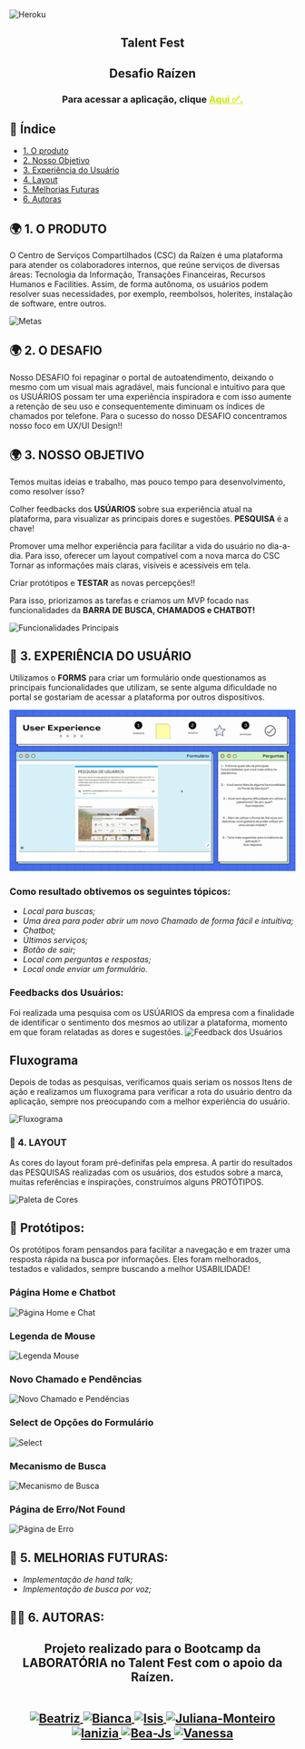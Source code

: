 <img align="center" alt="Heroku" height="200" width="900" src="https://ik.imagekit.io/bga7odqg1yl/HACKATON/LogoOficial_o5s54CYHY.jpeg?updatedAt=1636643503696">


<h2 align="center">Talent Fest</h2>
<h2 align="center">Desafio Raízen</h2>
<h3 align="center">Para acessar a aplicação, clique <a href="https://tf-raizen-sap-006-1uoeg40xr-vanessa-cl.vercel.app/" target="_blank" style="color:#CBEA00" title="Clique aqui!">Aqui ✅.</a></h3>


## 📑 Índice
- [1. O produto](#1-produto)
- [2. Nosso Objetivo](#2-objetivo)
- [3. Experiência do Usuário](#3-Experiência)
- [4. Layout](#4-layout)
- [5. Melhorias Futuras](#8-melhorias)
- [6. Autoras](#9-autoras)

## 🌍 1. O PRODUTO
O  Centro de Serviços Compartilhados (CSC) da Raízen é uma plataforma para atender os colaboradores internos, que reúne serviços de diversas áreas: Tecnologia da Informação, Transações Financeiras, Recursos Humanos e Facilities. Assim, de forma autônoma, os usuários podem resolver suas necessidades, por exemplo, reembolsos, holerites, instalação de software, entre outros.

![Metas](https://ik.imagekit.io/bga7odqg1yl/HACKATON/Metas_QsnzFul-d.jpeg?updatedAt=1636589367112)

## 🌍 2. O DESAFIO
Nosso DESAFIO foi repaginar o portal de autoatendimento, deixando o mesmo com um visual mais agradável, mais funcional e intuitivo para que os USUÁRIOS possam ter uma experiência inspiradora e com isso aumente a retenção de seu uso e consequentemente diminuam os índices de chamados por telefone. Para o sucesso do nosso DESAFIO concentramos nosso foco em UX/UI Design!!



## 🌍 3. NOSSO OBJETIVO
Temos muitas ideias e trabalho, mas pouco tempo para desenvolvimento, como resolver isso?

Colher feedbacks dos **USÚARIOS** sobre sua experiência atual na plataforma, para visualizar as principais dores e sugestões. **PESQUISA** é a chave!

Promover uma melhor experiência para facilitar a vida do usuário no dia-a-dia. Para isso, oferecer um layout compatível com a nova marca do CSC Tornar as informações mais claras, visíveis e acessíveis em tela.

Criar protótipos e **TESTAR** as novas percepções!!

Para isso, priorizamos as tarefas e criamos um MVP focado nas funcionalidades da **BARRA DE BUSCA, CHAMADOS e CHATBOT!**

![Funcionalidades Principais](https://ik.imagekit.io/bga7odqg1yl/HACKATON/Nosso_objetivo_rqy2J11m1.jpeg?updatedAt=1636589366803)

## 💺 3. EXPERIÊNCIA DO USUÁRIO
Utilizamos o **FORMS** para criar um formulário onde questionamos as principais funcionalidades que utilizam, se sente alguma dificuldade no portal se gostariam de acessar a plataforma por outros dispositivos.

![Form de Pesquisa](src/images/UserExperience.gif)

### Como resultado obtivemos os seguintes tópicos:
- _Local para buscas;_
- _Uma área para poder abrir um novo Chamado de forma fácil e intuitiva;_
- _Chatbot;_
- _Últimos serviços;_
- _Botão de sair;_
- _Local com perguntas e respostas;_
- _Local onde enviar um formulário._

### Feedbacks dos Usuários:
Foi realizada uma pesquisa com os USÚARIOS da empresa com a finalidade de identificar o sentimento dos mesmos ao utilizar a plataforma, momento em que foram relatadas as dores e sugestões.
![Feedback dos Usuários](https://ik.imagekit.io/bga7odqg1yl/HACKATON/UserExperience_xq7Zt3N1-.gif?updatedAt=1636594372878)


## Fluxograma
Depois de todas as pesquisas, verificamos quais seriam os nossos Itens de ação e realizamos um fluxograma para verificar a rota do usuário dentro da aplicação, sempre nos preocupando com a melhor experiência do usuário.

![Fluxograma](https://ik.imagekit.io/bga7odqg1yl/HACKATON/Fluxograma_2CjZzVeg_.png?updatedAt=1636587014037)


### 🎨 4. LAYOUT
As cores do layout foram pré-definifas pela empresa.
A partir do resultados das PESQUISAS realizadas com os usuários, dos estudos sobre a marca, muitas referências e inspirações, construímos  alguns PROTÓTIPOS. 

![Paleta de Cores](https://ik.imagekit.io/bga7odqg1yl/HACKATON/cores_tJYXp4ypP.png?updatedAt=1636648803331)


## 🎯 Protótipos:
Os protótipos foram pensandos para facilitar a navegação e em trazer uma resposta rápida na busca por informações. Eles foram melhorados, testados e validados, sempre buscando a melhor USABILIDADE!

### Página Home e Chatbot
![Página Home e Chat](https://ik.imagekit.io/llneva6qvex/Talent/3_mP3u8Ql6t.PNG?updatedAt=1636504950224)

### Legenda de Mouse
![Legenda Mouse](https://ik.imagekit.io/llneva6qvex/Talent/2_uekHgz5O26C.PNG?updatedAt=1636504637838)

### Novo Chamado e Pendências
![Novo Chamado e Pendências](https://ik.imagekit.io/llneva6qvex/Talent/2_SNKkL96Eg.PNG?updatedAt=1636504845672)

### Select de Opções do Formulário
![Select](https://ik.imagekit.io/llneva6qvex/Talent/8_GEuKWEFlH0.PNG?updatedAt=16365046378802)

### Mecanismo de Busca
![Mecanismo de Busca](https://ik.imagekit.io/llneva6qvex/Talent/1_F9JzUDoXMKC.PNG?updatedAt=1636504845721)

### Página de Erro/Not Found
![Página de Erro](https://ik.imagekit.io/llneva6qvex/Talent/9_8lJ_1d-kqvSm.PNG?updatedAt=1636504638024)

## 🚧 5. MELHORIAS FUTURAS:
- _Implementação de hand talk;_
- _Implementação de busca por voz;_


## 👩‍💻 6. AUTORAS:
<h2 align="center">
 <p> Projeto realizado para o Bootcamp da LABORATÓRIA no Talent Fest com o apoio da Raízen.</p>
  <div style="display: inline_block"><br>
      <a href="https://github.com/bea-ferraz">
        <img align="center" alt="Beatriz" height="90" width="80" src="https://ik.imagekit.io/bga7odqg1yl/HACKATON/79225626_stOW8ya_w.jpg?updatedAt=1636573406183">
      </a>
      <a href="https://github.com/biancacristinaalves">
        <img align="center" alt="Bianca" height="90" width="80" src="https://ik.imagekit.io/bga7odqg1yl/HACKATON/83368857_InnJYbhrfM_.jpg?updatedAt=1636574142502">
      </a>
      <a href="https://github.com/isisnoron">
        <img align="center" alt="Isis" height="90" width="80" src="https://ik.imagekit.io/bga7odqg1yl/HACKATON/83436399_eUshx82Hc.jpg?updatedAt=1636573406726">
      </a>
      <a href="https://github.com/JulianaMonteiro4">
        <img align="center" alt="Juliana-Monteiro" height="90" width="80" src="https://ik.imagekit.io/bga7odqg1yl/HACKATON/83264950_ztk-knOly8v.jpg?updatedAt=1636573406467">
      </a>
      <a href="https://github.com/lanizia">
        <img align="center" alt="lanizia" height="90" width="80" src="https://ik.imagekit.io/bga7odqg1yl/HACKATON/83224369_UdozwD7efX.jpg?updatedAt=1636573406271">
      </a>
      <a href="https://github.com/lathne">
        <img align="center" alt="Bea-Js" height="90" width="80" src="https://ik.imagekit.io/bga7odqg1yl/HACKATON/62152335_JbMWmsppQhs.jpg?updatedAt=1636573405543">
      </a>
      <a href="https://github.com/vanessa-cl">
        <img align="center" alt="Vanessa" height="90" width="80" src="https://ik.imagekit.io/bga7odqg1yl/HACKATON/83243667_fI3cdtkBT.jpg?updatedAt=1636573406441">
      </a>

  </div>
